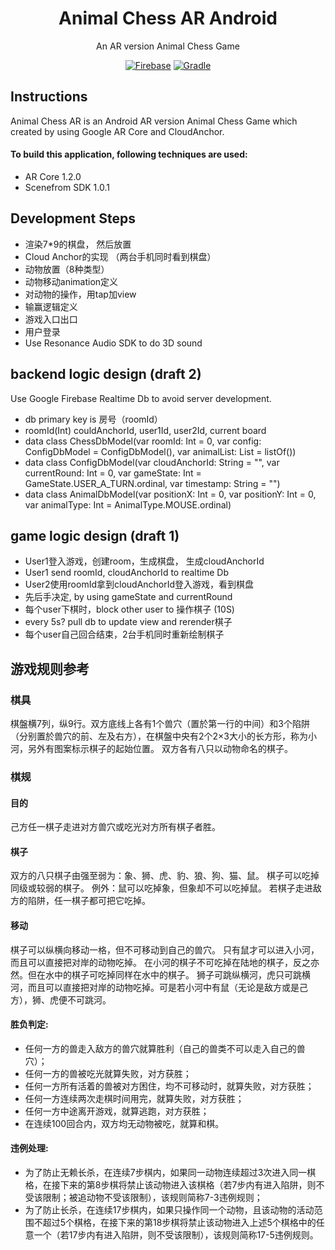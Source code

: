 <div align = "center">
    <h1>Animal Chess AR Android</h1>
    <p>An AR version Animal Chess Game<p>
    <a href="https://firebase.google.com/" target="_blank"><img src="https://img.shields.io/badge/Firebase-Cloud-orange.svg?longCache=true&style=for-the-badge" alt="Firebase"></a>
    <a href="https://gradle.org/" target="_blank"><img src="https://img.shields.io/badge/Gradle-4.4-green.svg?longCache=true&style=for-the-badge" alt="Gradle"></a>
</div>

## Instructions
Animal Chess AR is an Android AR version Animal Chess Game which created by using Google AR Core and CloudAnchor.
#### To build this application, following techniques are used:  
- AR Core 1.2.0
- Scenefrom SDK 1.0.1

## Development Steps
- 渲染7*9的棋盘， 然后放置
- Cloud Anchor的实现 （两台手机同时看到棋盘）
- 动物放置（8种类型）
- 动物移动animation定义
- 对动物的操作，用tap加view
- 输赢逻辑定义
- 游戏入口出口
- 用户登录
- Use Resonance Audio SDK to do 3D sound

## backend logic design (draft 2)
Use Google Firebase Realtime Db to avoid server development.
- db primary key is 房号（roomId）
- roomId(Int) couldAnchorId, user1Id, user2Id, current board
- data class ChessDbModel(var roomId: Int = 0,
                         var config: ConfigDbModel = ConfigDbModel(),
                         var animalList: List<AnimalDbModel> = listOf())
- data class ConfigDbModel(var cloudAnchorId: String = "", var currentRound: Int = 0,
                           var gameState: Int = GameState.USER_A_TURN.ordinal,
                           var timestamp: String = "")
- data class AnimalDbModel(var positionX: Int = 0, var positionY: Int = 0,
                           var animalType: Int = AnimalType.MOUSE.ordinal)

## game logic design (draft 1)
- User1登入游戏，创建room，生成棋盘， 生成cloudAnchorId
- User1 send roomId, cloudAnchorId to realtime Db
- User2使用roomId拿到cloudAnchorId登入游戏，看到棋盘
- 先后手决定, by using gameState and currentRound
- 每个user下棋时，block other user to 操作棋子 (10S)
- every 5s? pull db to update view and rerender棋子
- 每个user自己回合结束，2台手机同时重新绘制棋子

## 游戏规则参考
### 棋具
棋盤横7列，纵9行。双方底线上各有1个兽穴（置於第一行的中间）和3个陷阱（分别置於兽穴的前、左及右方），在棋盤中央有2个2×3大小的长方形，称为小河，另外有图案标示棋子的起始位置。
双方各有八只以动物命名的棋子。
### 棋规
#### 目的
己方任一棋子走进对方兽穴或吃光对方所有棋子者胜。
#### 棋子
双方的八只棋子由强至弱为：象、狮、虎、豹、狼、狗、猫、鼠。
棋子可以吃掉同级或较弱的棋子。
例外：鼠可以吃掉象，但象却不可以吃掉鼠。
若棋子走进敌方的陷阱，任一棋子都可把它吃掉。
#### 移动
棋子可以纵横向移动一格，但不可移动到自己的兽穴。
只有鼠才可以进入小河，而且可以直接把对岸的动物吃掉。
在小河的棋子不可吃掉在陆地的棋子，反之亦然。但在水中的棋子可吃掉同样在水中的棋子。
狮子可跳纵横河，虎只可跳横河，而且可以直接把对岸的动物吃掉。可是若小河中有鼠（无论是敌方或是己方），狮、虎便不可跳河。　　
#### 胜负判定:
- 任何一方的兽走入敌方的兽穴就算胜利（自己的兽类不可以走入自己的兽穴）；
- 任何一方的兽被吃光就算失败，对方获胜；
- 任何一方所有活着的兽被对方困住，均不可移动时，就算失败，对方获胜；
- 任何一方连续两次走棋时间用完，就算失败，对方获胜；
- 任何一方中途离开游戏，就算逃跑，对方获胜；
- 在连续100回合内，双方均无动物被吃，就算和棋。
#### 违例处理:
- 为了防止无赖长杀，在连续7步棋内，如果同一动物连续超过3次进入同一棋格，在接下来的第8步棋将禁止该动物进入该棋格（若7步内有进入陷阱，则不受该限制；被追动物不受该限制），该规则简称7-3违例规则；
- 为了防止长杀，在连续17步棋内，如果只操作同一个动物，且该动物的活动范围不超过5个棋格，在接下来的第18步棋将禁止该动物进入上述5个棋格中的任意一个（若17步内有进入陷阱，则不受该限制），该规则简称17-5违例规则。

